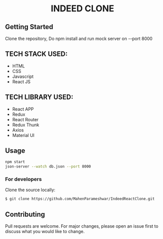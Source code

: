 <h1 align="center">INDEED CLONE</h1>

<h2>Getting Started</h2>

Clone the repository, Do npm install and run mock server on --port 8000

## TECH STACK USED:
- HTML
- CSS
- Javascript
- React JS

## TECH LIBRARY USED:
- React APP
- Redux
- React Router
- Redux Thunk
- Axios
- Material UI

## Usage

```bash
npm start
json-server --watch db.json --port 8000
```


### For developers
Clone the source locally:
```sh
$ git clone https://github.com/MahenParameshwar/IndeedReactClone.git
```
## Contributing
Pull requests are welcome. For major changes, please open an issue first to discuss what you would like to change.
